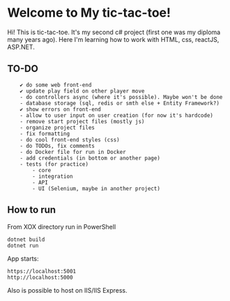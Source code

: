 # Welcome to My tic-tac-toe!

Hi! This is tic-tac-toe. It's my second c# project (first one was my diploma many years ago). 
Here I'm learning how to work with HTML, css, reactJS, ASP.NET.

## TO-DO 
		✔ do some web front-end
		✔ update play field on other player move
		- do controllers async (where it's possible). Maybe won't be done
		- database storage (sql, redis or smth else + Entity Framework?)
		✔ show errors on front-end
		- allow to user input on user creation (for now it's hardcode)
		- remove start project files (mostly js)
		- organize project files
		- fix formatting
		- do cool front-end styles (css)
		- do TODOs, fix comments
		- do Docker file for run in Docker
		- add credentials (in bottom or another page)
		- tests (for practice)
			- core
			- integration
			- API
			- UI (Selenium, maybe in another project)
## How to run
From XOX directory run in PowerShell
```
dotnet build
dotnet run
```
App starts:
```
https://localhost:5001
http://localhost:5000
```
Also is possible to host on IIS/IIS Express.
